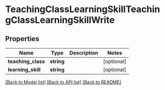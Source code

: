 # TeachingClassLearningSkillTeachingClassLearningSkillWrite

## Properties
Name | Type | Description | Notes
------------ | ------------- | ------------- | -------------
**teaching_class** | **string** |  | [optional] 
**learning_skill** | **string** |  | [optional] 

[[Back to Model list]](../../README.md#documentation-for-models) [[Back to API list]](../../README.md#documentation-for-api-endpoints) [[Back to README]](../../README.md)

